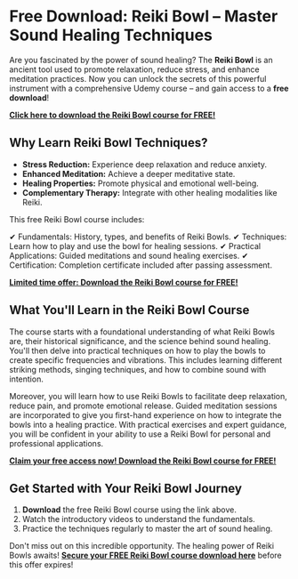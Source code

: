 # Free Download: Reiki Bowl – Master Sound Healing Techniques

Are you fascinated by the power of sound healing? The **Reiki Bowl** is an ancient tool used to promote relaxation, reduce stress, and enhance meditation practices. Now you can unlock the secrets of this powerful instrument with a comprehensive Udemy course – and gain access to a **free download**!

[**Click here to download the Reiki Bowl course for FREE!**](https://udemywork.com/reiki-bowl)

## Why Learn Reiki Bowl Techniques?

*   **Stress Reduction:** Experience deep relaxation and reduce anxiety.
*   **Enhanced Meditation:** Achieve a deeper meditative state.
*   **Healing Properties:** Promote physical and emotional well-being.
*   **Complementary Therapy:** Integrate with other healing modalities like Reiki.

This free Reiki Bowl course includes:

✔ Fundamentals: History, types, and benefits of Reiki Bowls.
✔ Techniques: Learn how to play and use the bowl for healing sessions.
✔ Practical Applications: Guided meditations and sound healing exercises.
✔ Certification: Completion certificate included after passing assessment.

[**Limited time offer: Download the Reiki Bowl course for FREE!**](https://udemywork.com/reiki-bowl)

## What You'll Learn in the Reiki Bowl Course

The course starts with a foundational understanding of what Reiki Bowls are, their historical significance, and the science behind sound healing. You'll then delve into practical techniques on how to play the bowls to create specific frequencies and vibrations. This includes learning different striking methods, singing techniques, and how to combine sound with intention.

Moreover, you will learn how to use Reiki Bowls to facilitate deep relaxation, reduce pain, and promote emotional release. Guided meditation sessions are incorporated to give you first-hand experience on how to integrate the bowls into a healing practice. With practical exercises and expert guidance, you will be confident in your ability to use a Reiki Bowl for personal and professional applications.

[**Claim your free access now! Download the Reiki Bowl course for FREE!**](https://udemywork.com/reiki-bowl)

## Get Started with Your Reiki Bowl Journey

1. **Download** the free Reiki Bowl course using the link above.
2. Watch the introductory videos to understand the fundamentals.
3. Practice the techniques regularly to master the art of sound healing.

Don't miss out on this incredible opportunity. The healing power of Reiki Bowls awaits! **[Secure your FREE Reiki Bowl course download here](https://udemywork.com/reiki-bowl)** before this offer expires!
